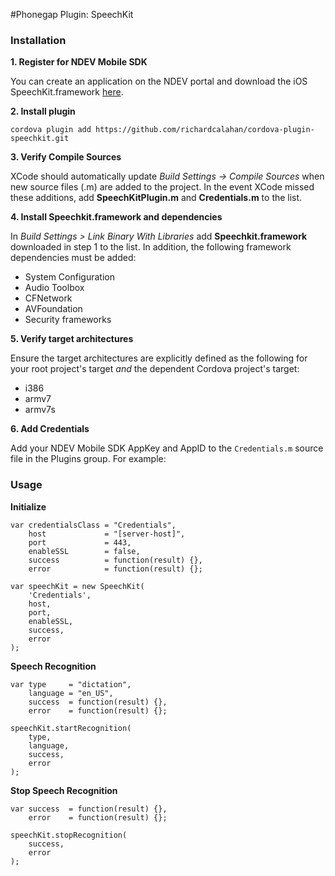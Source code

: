 #Phonegap Plugin: SpeechKit

### Installation

**1. Register for NDEV Mobile SDK**

You can create an application on the NDEV portal and download the iOS SpeechKit.framework  [here](http://nuancemobiledeveloper.com/public/index.php?task=home). 


**2. Install plugin**

    cordova plugin add https://github.com/richardcalahan/cordova-plugin-speechkit.git
    
**3. Verify Compile Sources**    

XCode should automatically update *Build Settings -> Compile Sources* when new source files (.m) are added to the project. In the event XCode missed these additions, add **SpeechKitPlugin.m** and **Credentials.m** to the list.  

**4. Install Speechkit.framework and dependencies**

In *Build Settings > Link Binary With Libraries* add **Speechkit.framework** downloaded in step 1 to the list. In addition, the following framework dependencies must be added:

* System Configuration
* Audio Toolbox
* CFNetwork
* AVFoundation
* Security frameworks


**5. Verify target architectures** 

Ensure the target architectures are explicitly defined as the following for your root project's target *and* the dependent Cordova project's target:

* i386
* armv7
* armv7s

**6. Add Credentials**

Add your NDEV Mobile SDK AppKey and AppID to the `Credentials.m` source file in the Plugins group. For example:
    

### Usage

**Initialize**

    var credentialsClass = "Credentials", 
        host             = "[server-host]",
        port             = 443,
        enableSSL        = false,
        success          = function(result) {},
        error            = function(result) {};
        
    var speechKit = new SpeechKit(
        'Credentials',   
        host, 
        port, 
        enableSSL,   
        success, 
        error
    );

**Speech Recognition**

    var type     = "dictation", 
        language = "en_US", 
        success  = function(result) {},
        error    = function(result) {};
        
    speechKit.startRecognition(
        type, 
        language, 
        success, 
        error 
    );
    
**Stop Speech Recognition**

    var success  = function(result) {},
        error    = function(result) {};
        
    speechKit.stopRecognition(
        success, 
        error
    );
